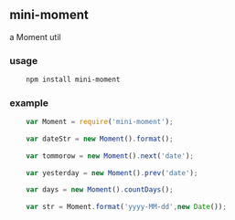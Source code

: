 ## mini-moment

a Moment util 

### usage

```bash
    npm install mini-moment
```

### example

```javascript
    var Moment = require('mini-moment');
    
    var dateStr = new Moment().format();
    
    var tommorow = new Moment().next('date');
    
    var yesterday = new Moment().prev('date');
    
    var days = new Moment().countDays();
    
    var str = Moment.format('yyyy-MM-dd',new Date());
 
```